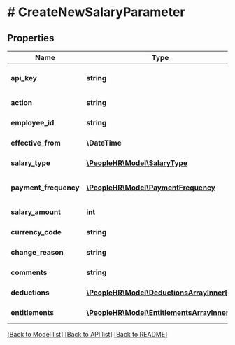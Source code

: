 # # CreateNewSalaryParameter

## Properties

Name | Type | Description | Notes
------------ | ------------- | ------------- | -------------
**api_key** | **string** | APIKey for Create New Salary of employee |
**action** | **string** | Action name &#x3D; CreateNewSalary |
**employee_id** | **string** | Employee Id for create new salary |
**effective_from** | **\DateTime** | EffectiveFrom for create new salary |
**salary_type** | [**\PeopleHR\Model\SalaryType**](SalaryType.md) | SalaryType for create new salary |
**payment_frequency** | [**\PeopleHR\Model\PaymentFrequency**](PaymentFrequency.md) | PaymentFrequency for create new salary |
**salary_amount** | **int** | SalaryAmount for create new salary |
**currency_code** | **string** | CurrencyCode for create new salary |
**change_reason** | **string** | ChangeReason for create new salary |
**comments** | **string** | Comments for create new salary | [optional]
**deductions** | [**\PeopleHR\Model\DeductionsArrayInner[]**](DeductionsArrayInner.md) | Deductions of user Array |
**entitlements** | [**\PeopleHR\Model\EntitlementsArrayInner[]**](EntitlementsArrayInner.md) | Entitlements of user |

[[Back to Model list]](../../README.md#models) [[Back to API list]](../../README.md#endpoints) [[Back to README]](../../README.md)
